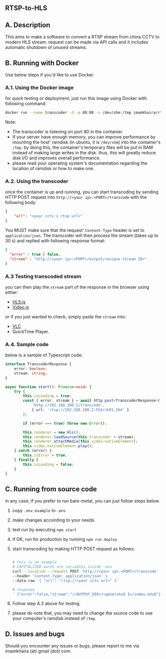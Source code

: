 ## RTSP-to-HLS

## A. Description

This aims to make a software to convert a RTSP stream from china CCTV to modern HLS stream.
request can be made via API calls and it includes automatic shutdown of unused streams.

## B. Running with Docker

Use below steps if you'd like to use Docker.

### A.1. Using the Docker image

for quick testing or deployment, just run this image using Docker with following command:

```sh
docker run --name transcoder -d -p 80:80 -v /dev/shm:/tmp imamkhaira/rtsp-to-hls:latest
```

Note:

-   The transcoder is listening on port 80 in the container.
-   If your server have enough memory, you can improve performance by mounting the host' ramdisk (in ubuntu, it is `/dev/shm`) into the container's `/tmp`. by doing this, the container's temporary files will be put in RAM instead of making large writes in the disk. thus, this will greatly reduce disk I/O and improves overall performance.
-   please read your operating system's documentation regarding the location of ramdisk or how to make one.

### A.2. Using the transcoder

once the container is up and running, you can start transcoding by sending HTTP POST request into `http://<your ip>:<PORT>/transcode` with the following body:

```json
{
    "url": "<your cctv's rtsp url>"
}
```

You MUST make sure that the request' `Content-Type` header is set to `application/json`.
The transcoder will then process the stream (takes up to 30 s) and replied with following response format:

```json
{
  "error" : true | false,
  "stream" : "http://<your ip>:<PORT>/output/<unique stream ID>"
}
```

### A.3 Testing transcoded stream

you can then play the `stream` part of the response in the browser using either:

-   [HLS.js][hls]
-   [Video.js][vjs]

or if you just wanted to check, simply paste the `stream` into:

-   [VLC][vlc]
-   QuickTime Player.

### A.4. Sample code

below is a sample of Typescript code:

```ts
interface TranscoderResponse {
    error: boolean;
    stream: string;
}

async function start(): Promise<void> {
    try {
        this.isLoading = true;
        const { error, stream } = await http.post<TranscoderResponse>(
            `http://192.168.100.1/transcode`,
            { url: 'rtsp://192.168.100.2:554/ch01.264' }
        );

        if (error === true) throw new Error();

        this.renderer = new Hls();
        this.renderer.loadSource(this.transcoder + stream);
        this.renderer.attachMedia(this.video.nativeElement);
        this.video.nativeElement.play();
    } catch (error) {
        this.isError = true;
    } finally {
        this.isLoading = false;
    }
}
```

## C. Running from source code

in any case, if you prefer to run bare-metal, you can just follow steps below.

1.  copy `.env.example` to `.env`
2.  make changes accoirding to your needs.
3.  test run by executing `npm start`
4.  if OK, run for production by running `npm run deploy`
5.  start transcoding by making HTTP POST request as follows:

    ```sh

    # this is an example
    # CAPITALIZED words are variables inside .env
    curl --location --request POST 'http://<your ip>:<PORT>/transcode' \
    --header 'Content-Type: application/json' \
    --data-raw '{ "url": "rtsp://<your cctv url>" }'

    # response
    ' {"error":false,"stream":"/<OUTPUT_DIR>/<generated I>/index.m3u8"}'
    ```

6.  Follow step A.3 above for testing.
7.  please do note that, you may need to change the source code to use your computer's ramdisk instead of `/tmp`.

## D. Issues and bugs

Should you encounter any issues or bugs, please report to me via imamkhaira (at) gmail (dot) com.

[hls]: https://github.com/video-dev/hls.js/
[vjs]: https://videojs.com/
[vlc]: https://www.videolan.org/
